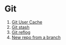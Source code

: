 # Git

1. [Git User Cache](git-user-cache.md)
2. [Git stash](git-stash.md)
3. [Git reflog](git-reflog.md)
4. [New repo from a branch](new-repo-from-a-branch.md)



